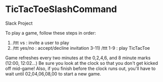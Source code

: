 # TicTacToeSlashCommand
Slack Project

To play a game, follow these steps in order:
1) /ttt vs <user> : invite a user to play
2) /ttt yes/no    : accept/decline invitation
3-11) /ttt 1-9    : play TicTacToe

Game refreshes every two minutes at the 0,2,4,6, and 8 minute marks (12:00, 12:02...)
Be sure you look at the clock so that you don't get kicked off mid-game!
Also, if you finish before the clock runs out, you'll have to wait until 
02,04,06,08,00 to start a new game.

